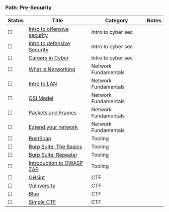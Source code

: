 ### Path: Pre-Security

| Status | Title                                                                    | Category            | Notes           |
| ---    | ---                                                                      | ---                 | ---             |
| ☐  | [Intro to offensive security](https://tryhackme.com/room/introtooffensivesecurity)      | Intro to cyber sec               |   
| ☐  | [Intro to defensive Security](https://tryhackme.com/room/defensivesecurity)             | Intro to cyber sec               |   
| ☐  | [Careers in Cyber](https://tryhackme.com/jr/careersincyber)                             | Intro to cyber sec               |
| ☐  | [What is Networking](https://tryhackme.com/jr/whatisnetworking)                         | Network Fundamentals             |
| ☐  | [Intro to LAN](https://tryhackme.com/jr/introtolan)                                     | Network Fundamentals             |
| ☐  | [OSI Model]([https://tryhackme.com/room/googledorking](https://tryhackme.com/jr/osimodelzi))        | Network Fundamentals |
| ☐  | [Packets and Frames](https://tryhackme.com/jr/packetsframes)                          | Network Fundamentals               |
| ☐  | [Extend your network](https://tryhackme.com/jr/extendingyournetwork)                  | Network Fundamentals               |   | ☐  | [Shodan.io](https://tryhackme.com/room/shodan)                                | Tooling             |
| ☐  | [RustScan](https://tryhackme.com/room/rustscan)                               | Tooling             |
| ☐  | [Burp Suite: The Basics](https://tryhackme.com/room/burpsuitebasics)          | Tooling             |
| ☐  | [Burp Suite: Repeater](https://tryhackme.com/room/burpsuiterepeater)          | Tooling             |
| ☐  | [Introduction to OWASP ZAP](https://tryhackme.com/room/learnowaspzap)         | Tooling             |
| ☐  | [OHsint](https://tryhackme.com/room/ohsint)                                   | CTF                 |
| ☐  | [Vulnversity](https://tryhackme.com/room/vulnversity)                         | CTF                 |
| ☐  | [Blue](https://tryhackme.com/room/blue)                                       | CTF                 |
| ☐  | [Simple CTF](https://tryhackme.com/room/easyctf)                              | CTF                 |
